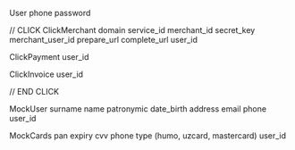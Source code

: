 











User
phone
password

// CLICK
ClickMerchant
domain
service_id
merchant_id
secret_key
merchant_user_id
prepare_url
complete_url
user_id

ClickPayment
user_id

ClickInvoice
user_id

// END CLICK

MockUser
surname
name
patronymic
date_birth
address
email
phone
user_id

MockCards
pan
expiry
cvv
phone
type (humo, uzcard, mastercard)
user_id

